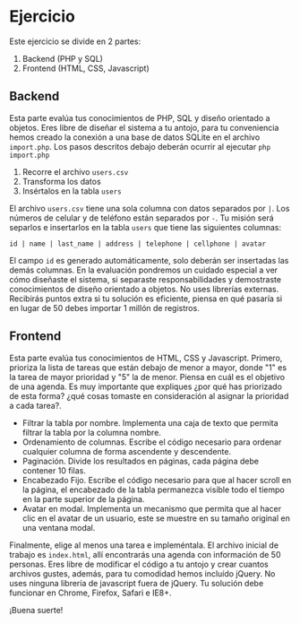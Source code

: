 # Ejercicio

Este ejercicio se divide en 2 partes:

1. Backend (PHP y SQL)
2. Frontend (HTML, CSS, Javascript)

## Backend

Esta parte evalúa tus conocimientos de PHP, SQL y diseño orientado a objetos. Eres libre de diseñar el sistema a tu antojo, para tu conveniencia hemos creado la conexión a una base de datos SQLite en el archivo `import.php`. Los pasos descritos debajo deberán ocurrir al ejecutar `php import.php`

1. Recorre el archivo `users.csv`
2. Transforma los datos
3. Insértalos en la tabla `users`

El archivo `users.csv` tiene una sola columna con datos separados por `|`. Los números de celular y de teléfono están separados por `-`. Tu misión será separlos e insertarlos en la tabla `users` que tiene las siguientes columnas:

    id | name | last_name | address | telephone | cellphone | avatar

El campo `id` es generado automáticamente, solo deberán ser insertadas las demás columnas. En la evaluación pondremos un cuidado especial a ver cómo diseñaste el sistema, si separaste responsabilidades y demostraste conocimientos de diseño orientado a objetos. No uses librerías externas. Recibirás puntos extra si tu solución es eficiente, piensa en qué pasaría si en lugar de 50 debes importar 1 millón de registros.

## Frontend

Esta parte evalúa tus conocimientos de HTML, CSS y Javascript. Primero, prioriza la lista de tareas que están debajo de menor a mayor, donde "1" es la tarea de mayor prioridad y "5" la de menor. Piensa en cuál es el objetivo de una agenda. Es muy importante que expliques ¿por qué has priorizado de esta forma? ¿qué cosas tomaste en consideración al asignar la prioridad a cada tarea?.

- Filtrar la tabla por nombre. Implementa una caja de texto que permita filtrar la tabla por la columna nombre.
- Ordenamiento de columnas. Escribe el código necesario para ordenar cualquier columna de forma ascendente y descendente.
- Paginación. Divide los resultados en páginas, cada página debe contener 10 filas.
- Encabezado Fijo. Escribe el código necesario para que al hacer scroll en la página, el encabezado de la tabla permanezca visible todo el tiempo en la parte superior de la página.
- Avatar en modal. Implementa un mecanismo que permita que al hacer clic en el avatar de un usuario, este se muestre en su tamaño original en una ventana modal.

Finalmente, elige al menos una tarea e impleméntala. El archivo inicial de trabajo es `index.html`, allí encontrarás una agenda con información de 50 personas. Eres libre de modificar el código a tu antojo y crear cuantos archivos gustes, además, para tu comodidad hemos incluído jQuery. No uses ninguna librería de javascript fuera de jQuery. Tu solución debe funcionar en Chrome, Firefox, Safari e IE8+.

¡Buena suerte!
